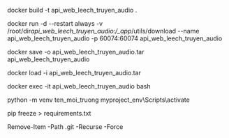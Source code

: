 docker build -t api_web_leech_truyen_audio .

docker run -d --restart always -v /root/dir*api_web_leech_truyen_audio:/\_app*/utils/download --name api_web_leech_truyen_audio -p 60074:60074 api_web_leech_truyen_audio

docker save -o api_web_leech_truyen_audio.tar api_web_leech_truyen_audio

docker load -i api_web_leech_truyen_audio.tar

docker exec -it api_web_leech_truyen_audio bash

python -m venv ten_moi_truong
myproject_env\Scripts\activate

pip freeze > requirements.txt

Remove-Item -Path .git -Recurse -Force
